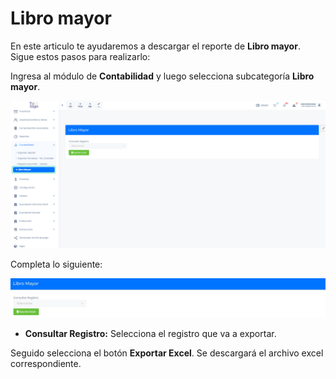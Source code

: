 # Libro mayor

En este articulo te ayudaremos a descargar el reporte de **Libro mayor**. Sigue estos pasos para realizarlo:

Ingresa al módulo de **Contabilidad** y luego selecciona subcategoría **Libro mayor**.

![Alt text](img/libromayor11.jpg)

Completa lo siguiente:

![Alt text](img/libromayor2.jpg)

* **Consultar Registro:** Selecciona el registro que va a exportar.

Seguido selecciona el botón **Exportar Excel**. Se descargará el archivo excel correspondiente.